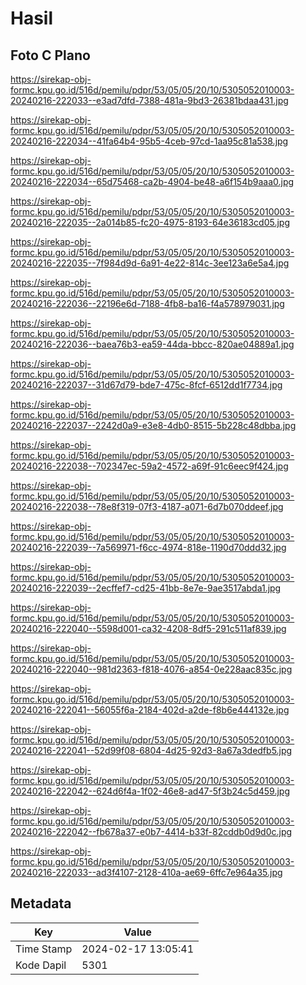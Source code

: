 # Hasil

## Foto C Plano

https://sirekap-obj-formc.kpu.go.id/516d/pemilu/pdpr/53/05/05/20/10/5305052010003-20240216-222033--e3ad7dfd-7388-481a-9bd3-26381bdaa431.jpg

https://sirekap-obj-formc.kpu.go.id/516d/pemilu/pdpr/53/05/05/20/10/5305052010003-20240216-222034--41fa64b4-95b5-4ceb-97cd-1aa95c81a538.jpg

https://sirekap-obj-formc.kpu.go.id/516d/pemilu/pdpr/53/05/05/20/10/5305052010003-20240216-222034--65d75468-ca2b-4904-be48-a6f154b9aaa0.jpg

https://sirekap-obj-formc.kpu.go.id/516d/pemilu/pdpr/53/05/05/20/10/5305052010003-20240216-222035--2a014b85-fc20-4975-8193-64e36183cd05.jpg

https://sirekap-obj-formc.kpu.go.id/516d/pemilu/pdpr/53/05/05/20/10/5305052010003-20240216-222035--7f984d9d-6a91-4e22-814c-3ee123a6e5a4.jpg

https://sirekap-obj-formc.kpu.go.id/516d/pemilu/pdpr/53/05/05/20/10/5305052010003-20240216-222036--22196e6d-7188-4fb8-ba16-f4a578979031.jpg

https://sirekap-obj-formc.kpu.go.id/516d/pemilu/pdpr/53/05/05/20/10/5305052010003-20240216-222036--baea76b3-ea59-44da-bbcc-820ae04889a1.jpg

https://sirekap-obj-formc.kpu.go.id/516d/pemilu/pdpr/53/05/05/20/10/5305052010003-20240216-222037--31d67d79-bde7-475c-8fcf-6512dd1f7734.jpg

https://sirekap-obj-formc.kpu.go.id/516d/pemilu/pdpr/53/05/05/20/10/5305052010003-20240216-222037--2242d0a9-e3e8-4db0-8515-5b228c48dbba.jpg

https://sirekap-obj-formc.kpu.go.id/516d/pemilu/pdpr/53/05/05/20/10/5305052010003-20240216-222038--702347ec-59a2-4572-a69f-91c6eec9f424.jpg

https://sirekap-obj-formc.kpu.go.id/516d/pemilu/pdpr/53/05/05/20/10/5305052010003-20240216-222038--78e8f319-07f3-4187-a071-6d7b070ddeef.jpg

https://sirekap-obj-formc.kpu.go.id/516d/pemilu/pdpr/53/05/05/20/10/5305052010003-20240216-222039--7a569971-f6cc-4974-818e-1190d70ddd32.jpg

https://sirekap-obj-formc.kpu.go.id/516d/pemilu/pdpr/53/05/05/20/10/5305052010003-20240216-222039--2ecffef7-cd25-41bb-8e7e-9ae3517abda1.jpg

https://sirekap-obj-formc.kpu.go.id/516d/pemilu/pdpr/53/05/05/20/10/5305052010003-20240216-222040--5598d001-ca32-4208-8df5-291c511af839.jpg

https://sirekap-obj-formc.kpu.go.id/516d/pemilu/pdpr/53/05/05/20/10/5305052010003-20240216-222040--981d2363-f818-4076-a854-0e228aac835c.jpg

https://sirekap-obj-formc.kpu.go.id/516d/pemilu/pdpr/53/05/05/20/10/5305052010003-20240216-222041--56055f6a-2184-402d-a2de-f8b6e444132e.jpg

https://sirekap-obj-formc.kpu.go.id/516d/pemilu/pdpr/53/05/05/20/10/5305052010003-20240216-222041--52d99f08-6804-4d25-92d3-8a67a3dedfb5.jpg

https://sirekap-obj-formc.kpu.go.id/516d/pemilu/pdpr/53/05/05/20/10/5305052010003-20240216-222042--624d6f4a-1f02-46e8-ad47-5f3b24c5d459.jpg

https://sirekap-obj-formc.kpu.go.id/516d/pemilu/pdpr/53/05/05/20/10/5305052010003-20240216-222042--fb678a37-e0b7-4414-b33f-82cddb0d9d0c.jpg

https://sirekap-obj-formc.kpu.go.id/516d/pemilu/pdpr/53/05/05/20/10/5305052010003-20240216-222033--ad3f4107-2128-410a-ae69-6ffc7e964a35.jpg


## Metadata

| Key        | Value               |
| ---------- | ------------------- |
| Time Stamp | 2024-02-17 13:05:41 |
| Kode Dapil | 5301                |



